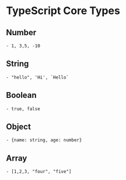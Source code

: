 # TypeScript Core Types

## Number

    - 1, 3,5, -10

## String

    - "hello", 'Hi', `Hello`

## Boolean

    - true, false

## Object

    - {name: string, age: number}

## Array

    - [1,2,3, "four", "five"]
